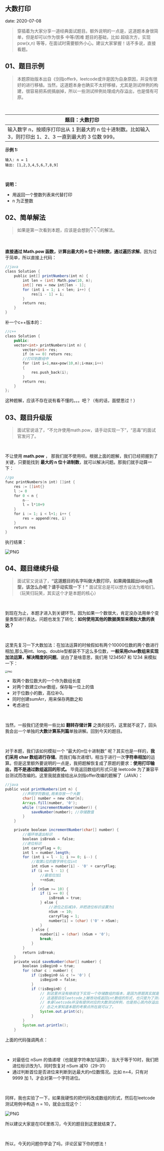  
##	大数打印
date:	2020-07-08
 

> 穿插着为大家分享一道经典面试题目。额外说明的一点是，这道题本身很简单，但是却可以作为很多 中等/困难 题目的基础，比如 超级次方，实现pow(x,n) 等等，在面试时需要额外小心。建议大家掌握！话不多说，直接看题。

## 01、题目示例

> 本题原始版本出自《剑指offer》，leetcode或许是因为自身原因，并没有很好的进行移植。当然，这道题本身也确实不太好移植，尤其是测试样例的构建，很容易把系统搞崩掉，所以一些测试样例处理成内存溢出，也是情有可原。

<br/>

| 题目：大数打印                                               |
| ------------------------------------------------------------ |
| 输入数字 n，按顺序打印出从 1 到最大的 n 位十进制数。比如输入 3，则打印出 1、2、3 一直到最大的 3 位数 999。 |

**示例 1:**

```
输入: n = 1 
输出: [1,2,3,4,5,6,7,8,9]
```

<br/>

**说明：**

- 用返回一个整数列表来代替打印
- n 为正整数

## 02、简单解法

> 如果是第一次看到本题，应该是会想到👇👇👇的解法。

<br/>

**直接通过 Math.pow 函数，计算出最大的 n 位十进制数，通过遍历求解**。因为过于简单，所以直接上代码：

```java
//java 
class Solution { 
    public int[] printNumbers(int n) { 
        int len = (int) Math.pow(10, n); 
        int[] res = new int[len - 1]; 
        for (int i = 1; i < len; i++) { 
            res[i - 1] = i; 
        } 
        return res;
    }
}
```

补一个c++版本的：

```c++
//c++ 
class Solution { 
    public: 
    vector<int> printNumbers(int n) { 
        vector<int> res; 
        if (n == 0) return res; 
        //打印到数组中 
        for (int i=1,max=pow(10,n);i<max;i++)
        {
            res.push_back(i);
        }
        return res;
    }
}; 
```

这种题解，应该不存在说有看不懂的。。。吧？（有的话，面壁思过！）

## 03、题目升级版

> 面试官说话了，“不允许使用math.pow，请手动实现一下”，“恶毒”的面试官发问了。

<br/>

不让使用 **math.pow** ， 那我们就不使用呗。根据上面的题解，我们已经把握到了关键，只要能找到 **最大的 n 位十进制数**，就可以解决问题。那我们就手动算一下：

```go
//go 
func printNumbers(n int) []int { 
    res := []int{} 
    l := 0 
    for 0 < n { 
        n-- 
        l = l*10+9 
    }
    for i := 1; i < l+1; i++ {
        res = append(res, i)
    }
    return res
}
```

执行结果：

<img src="./304/1.jpg" alt="PNG"  />

## 04、题目继续升级

> 面试官又说话了，**“这道题目的名字叫做大数打印，如果阈值超出long类型，该怎么办呢？请手动实现一下！”** 面试官总是可以想方设法为难咱们。（玩笑归玩笑，其实这个才是本题的核心）

<br/>

到现在为止，本题才进入到关键环节。因为如果一个数很大，肯定没办法用单个变量类型进行表达。问题也发生了转化：**如何使用其他的数据类型来模拟大数的表达？**

 <br/>

这里先复习一下大数加法：在加法运算的时候假如有两个10000位数的两个数进行相加,那么用int、long、double型都装不下这么多位数，**一般采用char数组来实现加法运算，解决精度的问题**。说白了是啥意思，我们用 1234567 和 1234 来模拟一下：

<img src="./304/2.jpg" alt="PNG" style="zoom:50%;" />

- 取两个数位数大的一个作为数组长度
- 对两个数建立char数组，保存每一位上的值
- 对于位数小的数，高位补0。
- 同时创建sumArr，用来保存两数之和
- 考虑进位

 <br/>

当然，一般我们还使用一些比如 **翻转存储计算** 之类的技巧，这里就不说了，回头我会出一个单独的**大数计算系列篇**单独讲解。回到今天的题目。

 <br/>

对于本题，我们该如何模拟一个 “最大的n位十进制数” 呢？其实也是一样的，**我们采用 char 数组进行存储**。而我们每次递增1，相当于进行一次**字符串相加**的运算。但是这里额外要说明的一点是，我把题解恢复成了原题的要求：**使用打印输出，而不是通过数组返回的形式。** 毕竟返回数组的形式只是 leetcode 为了兼容平台测试而改编的。这里我就直接给出从剑指offer改编的题解了（JAVA）：

```java
//java 
public void printNumbers(int n) { 
        //声明字符数组,用来存放一个大数 
        char[] number = new char[n]; 
        Arrays.fill(number, '0'); 
        while (!incrementNumber(number)) { 
            saveNumber(number); //存储数值 
        } 
    }

    private boolean incrementNumber(char[] number) {
        //循环体退出标识
        boolean isBreak = false;
        //进位标识
        int carryFlag = 0;
        int l = number.length;
        for (int i = l - 1; i >= 0; i--) {
            //取第i位的数字转化位int
            int nSum = number[i] - '0' + carryFlag;
            if (i == l - 1) {
                //最低位加1
                ++nSum;
            }
            if (nSum >= 10) {
                if (i == 0) {
                    isBreak = true;
                } else {
                    //进位之后减10，并把进位标识设置为1
                    nSum -= 10;
                    carryFlag = 1;
                    number[i] = (char) ('0' + nSum);
                }
            } else {
                number[i] = (char) (nSum + '0');
                break;
            }
        }
        return isBreak;
    }
    private void saveNumber(char[] number) {
        boolean isBegin0 = true;
        for (char c : number) {
            if (isBegin0 && c != '0') {
                isBegin0 = false;
            }
            if (!isBegin0) {
                // 到这里并没有继续往下实现一个存储数组的版本，是因为原题其实就是要求打印数值。
                // 这道题目在leetcode上被改动成返回int数组的形式，也只是为了测试方便，
                // 本身leetcode并没有提供对应的大数测试样例，也是担心其内存溢出。
                // 总之大家知道本题的考察点所在就可以了。
                System.out.print(c);
            }
        }
        System.out.println();
    }
```

上面的代码强调两点：

 <br/>

- 对最低位 nSum 的值递增（也就是字符串加1运算），当大于等于10时，我们把进位标识改为1，同时恢复对 nSum 减10（29-31）
- 通过判断首位是否进位来判断到达最大的n位数情况。比如 n=4，只有对 9999 加 1，才会对第一个字符进位。

 <br/>

同样，我也实验了一下，如果我硬性的把代码改成数组的形式，然后在leetcode测试用例中构造 n = 10，就会出现这个：

<img src="./304/3.jpg" alt="PNG"  />

所以建议大家是在IDE里练习，今天的题目到这里就结束了。

 <br/>

所以，今天的问题你学会了吗，评论区留下你的想法！

